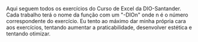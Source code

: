 Aqui seguem todos os exercícios do Curso de Excel da DIO-Santander.
Cada trabalho terá o nome da função com um "-DIOn" onde n é o número correspondente do exercício.
Eu tento ao máximo dar minha própria cara aos exercícios, tentando aumentar a praticabilidade, desenvolver estética e tentando otimizar.
